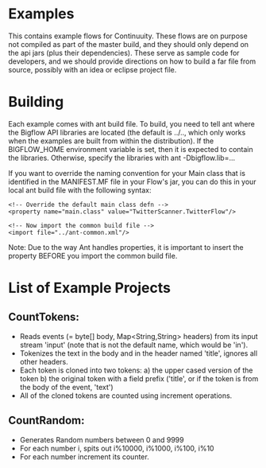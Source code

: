 Examples
========

This contains example flows for Continuuity. These flows are on purpose not
compiled as part of the master build, and they should only depend on the api
jars (plus their dependencies). These serve as sample code for developers,
and we should provide directions on how to build a far file from source,
possibly with an idea or eclipse project file.

Building
========

Each example comes with ant build file. To build, you need to tell ant where
the Bigflow API libraries are located (the default is ../.., which only
works when the examples are built from within the distribution). If the
BIGFLOW_HOME environment variable is set, then it is expected to contain
the libraries. Otherwise, specify the libraries with ant -Dbigflow.lib=...

If you want to override the naming convention for your Main class that is
identified in the MANIFEST.MF file in your Flow's jar, you can do this
in your local ant build file with the following syntax:

<?xml version="1.0" ?>
<project name="TwitterScanner" default="jar">

    <!-- Override the default main class defn -->
    <property name="main.class" value="TwitterScanner.TwitterFlow"/>

    <!-- Now import the common build file -->
    <import file="../ant-common.xml"/>

</project>

Note: Due to the way Ant handles properties, it is important to insert the
property BEFORE you import the common build file.


List of Example Projects
========================

CountTokens:
------------
- Reads events (= byte[] body, Map<String,String> headers) from its input
  stream 'input' (note that is not the default name, which would be 'in').
- Tokenizes the text in the body and in the header named 'title', ignores
  all other headers.
- Each token is cloned into two tokens:
  a) the upper cased version of the token
  b) the original token with a field prefix ('title', or if the token is from
     the body of the event, 'text')
- All of the cloned tokens are counted using increment operations.

CountRandom:
------------
- Generates Random numbers between 0 and 9999
- For each number i, spits out i%10000, i%1000, i%100, i%10
- For each number increment its counter.
 
